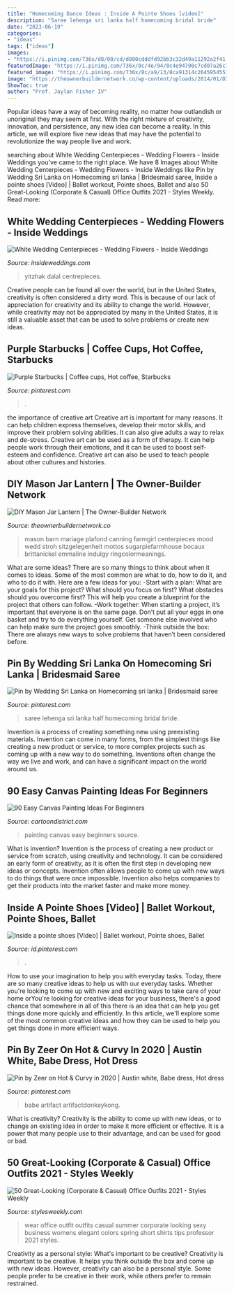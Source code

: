 ```yaml
---
title: "Homecoming Dance Ideas : Inside A Pointe Shoes [video]"
description: "Saree lehenga sri lanka half homecoming bridal bride"
date: "2023-06-19"
categories:
- "ideas"
tags: ["ideas"]
images:
- "https://i.pinimg.com/736x/d8/00/cd/d800cdddfd92bb3c32d49a11292a2f41.jpg"
featuredImage: "https://i.pinimg.com/736x/0c/4e/94/0c4e94790c7cd07a26c78725172f6506--starbucks-status.jpg"
featured_image: "https://i.pinimg.com/736x/8c/a9/13/8ca91314c26459545513430ad39735eb.jpg"
image: "https://theownerbuildernetwork.co/wp-content/uploads/2014/01/DIY-Mason-Jar-Lanterns-09.jpg"
ShowToc: true
author: "Prof. Jaylan Fisher IV"
---
```



Popular ideas have a way of becoming reality, no matter how outlandish or unoriginal they may seem at first. With the right mixture of creativity, innovation, and persistence, any new idea can become a reality. In this article, we will explore five new ideas that may have the potential to revolutionize the way people live and work.

	

		
searching about White Wedding Centerpieces - Wedding Flowers - Inside Weddings you've came to the right place. We have 8 Images about White Wedding Centerpieces - Wedding Flowers - Inside Weddings like Pin by Wedding Sri Lanka on Homecoming sri lanka | Bridesmaid saree, Inside a pointe shoes [Video] | Ballet workout, Pointe shoes, Ballet and also 50 Great-Looking (Corporate &amp; Casual) Office Outfits 2021 - Styles Weekly. Read more:
		
    
## White Wedding Centerpieces - Wedding Flowers - Inside Weddings

<img loading=lazy src="https://d1zpvjny0s6omk.cloudfront.net/media/fileupload/2013/07/16/WhiteCenterpiece1.jpg" onerror="this.onerror=null;this.src='https://tse2.mm.bing.net/th?id=OIP.O1bRjeiAGe0AB_1HTh69pAHaJ7&amp;pid=15.1';" alt="White Wedding Centerpieces - Wedding Flowers - Inside Weddings">

_Source: insideweddings.com_

>yitzhak dalal centrepieces. 

	

Creative people can be found all over the world, but in the United States, creativity is often considered a dirty word. This is because of our lack of appreciation for creativity and its ability to change the world. However, while creativity may not be appreciated by many in the United States, it is still a valuable asset that can be used to solve problems or create new ideas.

    
## Purple Starbucks | Coffee Cups, Hot Coffee, Starbucks

<img loading=lazy src="https://i.pinimg.com/736x/0c/4e/94/0c4e94790c7cd07a26c78725172f6506--starbucks-status.jpg" onerror="this.onerror=null;this.src='https://tse4.mm.bing.net/th?id=OIP.OVOzQsw8WAIKM6_ldPhfsgHaMG&amp;pid=15.1';" alt="Purple Starbucks | Coffee cups, Hot coffee, Starbucks">

_Source: pinterest.com_

>. 

	

the importance of creative art
Creative art is important for many reasons. It can help children express themselves, develop their motor skills, and improve their problem solving abilities. It can also give adults a way to relax and de-stress.
Creative art can be used as a form of therapy. It can help people work through their emotions, and it can be used to boost self-esteem and confidence. Creative art can also be used to teach people about other cultures and histories.

    
## DIY Mason Jar Lantern | The Owner-Builder Network

<img loading=lazy src="https://theownerbuildernetwork.co/wp-content/uploads/2014/01/DIY-Mason-Jar-Lanterns-09.jpg" onerror="this.onerror=null;this.src='https://tse4.mm.bing.net/th?id=OIP.x_lsHRwHEGmlPStXg2DkQQHaLH&amp;pid=15.1';" alt="DIY Mason Jar Lantern | The Owner-Builder Network">

_Source: theownerbuildernetwork.co_

>mason barn mariage plafond canning farmgirl centerpieces mood wedd stroh sitzgelegenheit mottos sugarpiefarmhouse bocaux brittanickel emmaline indulgy ringcolormeanings. 

	

What are some ideas?
There are so many things to think about when it comes to ideas. Some of the most common are what to do, how to do it, and who to do it with. Here are a few ideas for you: 
-Start with a plan: What are your goals for this project? What should you focus on first? What obstacles should you overcome first? This will help you create a blueprint for the project that others can follow. 
-Work together: When starting a project, it’s important that everyone is on the same page. Don’t put all your eggs in one basket and try to do everything yourself. Get someone else involved who can help make sure the project goes smoothly. 
-Think outside the box: There are always new ways to solve problems that haven’t been considered before.

    
## Pin By Wedding Sri Lanka On Homecoming Sri Lanka | Bridesmaid Saree

<img loading=lazy src="https://i.pinimg.com/736x/d8/00/cd/d800cdddfd92bb3c32d49a11292a2f41.jpg" onerror="this.onerror=null;this.src='https://tse4.mm.bing.net/th?id=OIP.WnFTm4Y-vnsvMMFNA3Ut2wHaNJ&amp;pid=15.1';" alt="Pin by Wedding Sri Lanka on Homecoming sri lanka | Bridesmaid saree">

_Source: pinterest.com_

>saree lehenga sri lanka half homecoming bridal bride. 

	

Invention is a process of creating something new using preexisting materials. Invention can come in many forms, from the simplest things like creating a new product or service, to more complex projects such as coming up with a new way to do something. Inventions often change the way we live and work, and can have a significant impact on the world around us.

    
## 90 Easy Canvas Painting Ideas For Beginners

<img loading=lazy src="http://www.cartoondistrict.com/wp-content/uploads/2017/06/Easy-Canvas-Painting-Ideas-For-Beginners3.jpg" onerror="this.onerror=null;this.src='https://tse3.mm.bing.net/th?id=OIP.zNQRTCHEgPGaBeUu6EiEpQHaJ4&amp;pid=15.1';" alt="90 Easy Canvas Painting Ideas For Beginners">

_Source: cartoondistrict.com_

>painting canvas easy beginners source. 

	

What is invention?
Invention is the process of creating a new product or service from scratch, using creativity and technology. It can be considered an early form of creativity, as it is often the first step in developing new ideas or concepts. Invention often allows people to come up with new ways to do things that were once impossible. Invention also helps companies to get their products into the market faster and make more money.

    
## Inside A Pointe Shoes [Video] | Ballet Workout, Pointe Shoes, Ballet

<img loading=lazy src="https://i.pinimg.com/736x/f7/b3/43/f7b34304c7356bcfa067a9bcf4edea45.jpg" onerror="this.onerror=null;this.src='https://tse3.mm.bing.net/th?id=OIP.J-6rz0RUx-vg3ai7HkXlwQHaNK&amp;pid=15.1';" alt="Inside a pointe shoes [Video] | Ballet workout, Pointe shoes, Ballet">

_Source: id.pinterest.com_

>. 

	

How to use your imagination to help you with everyday tasks.
Today, there are so many creative ideas to help us with our everyday tasks. Whether you're looking to come up with new and exciting ways to take care of your home orYou're looking for creative ideas for your business, there's a good chance that somewhere in all of this there is an idea that can help you get things done more quickly and efficiently. In this article, we'll explore some of the most common creative ideas and how they can be used to help you get things done in more efficient ways.

    
## Pin By Zeer On Hot &amp; Curvy In 2020 | Austin White, Babe Dress, Hot Dress

<img loading=lazy src="https://i.pinimg.com/736x/8c/a9/13/8ca91314c26459545513430ad39735eb.jpg" onerror="this.onerror=null;this.src='https://tse1.mm.bing.net/th?id=OIP.ahOL5gvYnZR4iLN33t7qLQHaMx&amp;pid=15.1';" alt="Pin by Zeer on Hot &amp; Curvy in 2020 | Austin white, Babe dress, Hot dress">

_Source: pinterest.com_

>babe artifact artifactdonkeykong. 

	

What is creativity?
Creativity is the ability to come up with new ideas, or to change an existing idea in order to make it more efficient or effective. It is a power that many people use to their advantage, and can be used for good or bad.

    
## 50 Great-Looking (Corporate &amp; Casual) Office Outfits 2021 - Styles Weekly

<img loading=lazy src="https://stylesweekly.com/wp-content/uploads/2018/01/50-great-looking-corporate-and-casual-work-outfits-for-women-12.jpg" onerror="this.onerror=null;this.src='https://tse1.mm.bing.net/th?id=OIP.azf68UwjZfh0d1CCR6soBQHaKA&amp;pid=15.1';" alt="50 Great-Looking (Corporate &amp; Casual) Office Outfits 2021 - Styles Weekly">

_Source: stylesweekly.com_

>wear office outfit outfits casual summer corporate looking sexy business womens elegant colors spring short shirts tips professor 2021 styles. 

	

Creativity as a personal style: What's important to be creative?
Creativity is important to be creative. It helps you think outside the box and come up with new ideas. However, creativity can also be a personal style. Some people prefer to be creative in their work, while others prefer to remain restrained.

